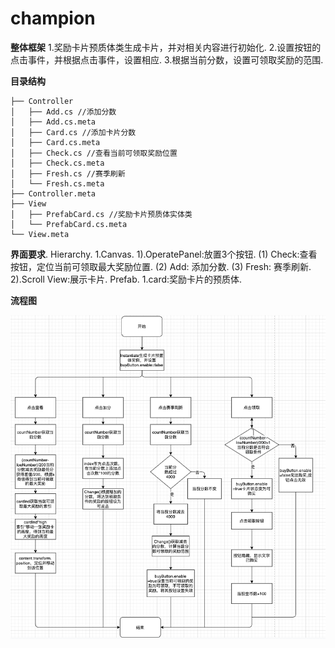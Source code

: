 # champion

**整体框架**
1.奖励卡片预质体类生成卡片，并对相关内容进行初始化. 
2.设置按钮的点击事件，并根据点击事件，设置相应. 
3.根据当前分数，设置可领取奖励的范围. 
 
 **目录结构**        
 ```
├── Controller  
│   ├── Add.cs //添加分数  
│   ├── Add.cs.meta  
│   ├── Card.cs //添加卡片分数  
│   ├── Card.cs.meta  
│   ├── Check.cs //查看当前可领取奖励位置  
│   ├── Check.cs.meta  
│   ├── Fresh.cs //赛季刷新  
│   └── Fresh.cs.meta  
├── Controller.meta  
├── View  
│   ├── PrefabCard.cs //奖励卡片预质体实体类  
│   └── PrefabCard.cs.meta  
└── View.meta  
```
**界面要求**. 
  Hierarchy. 
   1.Canvas. 
     1).OperatePanel:放置3个按钮. 
        (1) Check:查看按钮，定位当前可领取最大奖励位置. 
        (2) Add: 添加分数. 
        (3) Fresh: 赛季刷新. 
     2).Scroll View:展示卡片. 
  Prefab. 
   1.card:奖励卡片的预质体. 
   
**流程图**  

![image](https://github.com/89trillion-songzhiheng/champion/blob/main/Picture/NewChamp.png)
